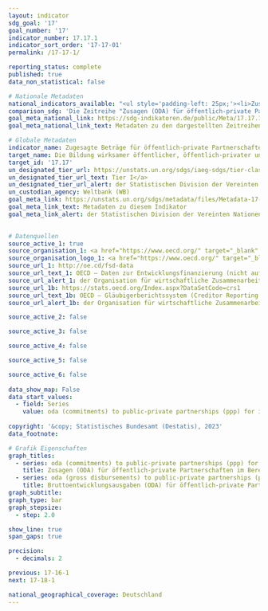 ```yaml
---
layout: indicator    
sdg_goal: '17'    
goal_number: '17'    
indicator_number: 17.17.1    
indicator_sort_order: '17-17-01'    
permalink: /17-17-1/    

reporting_status: complete    
published: true    
data_non_statistical: false    

# Nationale Metadaten    
national_indicators_available: "<ul style='padding-left: 25px;'><li>Zusagen (ODA) für öffentlich-private Partnerschaften im Bereich Infrastruktur</li> <li> Bruttoentwicklungsausgaben (ODA) für öffentlich-private Partnerschaften im Bereich Infrastruktur</li></ul>"    
comparison_sdg: 'Die Zeitreihe "Zusagen (ODA) für öffentlich-private Partnerschaften im Bereich Infrastruktur" entspricht den globalen Metadaten. Die Zeitreihe "Bruttoentwicklungsausgaben (ODA) für öffentlich-private Partnerschaften im Bereich Infrastruktur" bietet zusätzliche Informationen.'    
goal_meta_national_link: https://sdg-indikatoren.de/public/Meta/17.17.1.pdf
goal_meta_national_link_text: Metadaten zu den dargestellten Zeitreihen    

# Globale Metadaten    
indicator_name: Zugesagte Beträge für öffentlich-private Partnerschaften im Bereich Infrastruktur, in US-Dollar    
target_name: Die Bildung wirksamer öffentlicher, öffentlich-privater und zivilgesellschaftlicher Partnerschaften aufbauend auf den Erfahrungen und Mittelbeschaffungsstrategien bestehender Partnerschaften unterstützen und fördern    
target_id: '17.17'    
un_designated_tier_url: https://unstats.un.org/sdgs/iaeg-sdgs/tier-classification/'    
un_designated_tier_url_text: Tier I</a>    
un_designated_tier_url_alert: der Statistischen Division der Vereinten Nationen    
un_custodian_agency: Weltbank (WB)    
goal_meta_link: https://unstats.un.org/sdgs/metadata/files/Metadata-17-17-01.pdf    
goal_meta_link_text: Metadaten zu diesem Indikator    
goal_meta_link_alert: der Statistischen Division der Vereinten Nationen    
    

# Datenquellen
source_active_1: true
source_organisation_1: <a href="https://www.oecd.org/" target="_blank" onclick="return confirm_alert('der Organisation für wirtschaftliche Zusammenarbeit und Entwicklung','De');"> Organisation für wirtschaftliche Zusammenarbeit und Entwicklung (OECD) </a>
source_organisation_logo_1: <a href="https://www.oecd.org/" target="_blank" onclick="return confirm_alert('der Organisation für wirtschaftliche Zusammenarbeit und Entwicklung','De');"><img src="https://g205sdgs.github.io/sdg-indicators/public/OrgImgDe/oecd.png" alt="Logo oecd" style="height:60px; width:148px"/></a>
source_url_1: http://oe.cd/fsd-data
source_url_text_1: OECD – Daten zur Entwicklungsfinanzierung (nicht auf Deutsch verfügbar)
source_url_alert_1: der Organisation für wirtschaftliche Zusammenarbeit und Entwicklung
source_url_1b: https://stats.oecd.org/Index.aspx?DataSetCode=crs1
source_url_text_1b: OECD – Gläubigerberichtssystem (Creditor Reporting System) (nicht auf Deutsch verfügbar)
source_url_alert_1b: der Organisation für wirtschaftliche Zusammenarbeit und Entwicklung

source_active_2: false

source_active_3: false

source_active_4: false

source_active_5: false

source_active_6: false
    
data_show_map: False    
data_start_values: 
  - field: Series
    value: oda (commitments) to public-private partnerships (ppp) for infrastructure    
    
copyright: '&copy; Statistisches Bundesamt (Destatis), 2023'    
data_footnote:     

# Grafik Eigenschaften    
graph_titles:
  - series: oda (commitments) to public-private partnerships (ppp) for infrastructure
    title: Zusagen (ODA) für öffentlich-private Partnerschaften im Bereich Infrastruktur
  - series: oda (gross disbursements) to public-private partnerships (ppp) for infrastructure
    title: Bruttoentwicklungsausgaben (ODA) für öffentlich-private Partnerschaften im Bereich Infrastruktur
graph_subtitle:     
graph_type: bar
graph_stepsize: 
  - step: 2.0    

show_line: true
span_gaps: true

precision:
  - decimals: 2    

previous: 17-16-1    
next: 17-18-1    

national_geographical_coverage: Deutschland    
---
```


<span></span>
